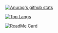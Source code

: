 [![Anurag's github stats](https://github-readme-stats.vercel.app/api?username=zhiqiang94&count_private=true&show_icons=true&theme=bear)](https://github.com/anuraghazra/github-readme-stats)

[![Top Langs](https://github-readme-stats.vercel.app/api/top-langs/?username=zhiqiang94)](https://github.com/anuraghazra/github-readme-stats)

[![ReadMe Card](https://github-readme-stats.vercel.app/api/pin/?username=zhiqiang94&repo=gzq-api&theme=bear)](https://github.com/anuraghazra/github-readme-stats)

